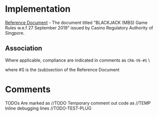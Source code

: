 # Implementation

[Reference Document](https://www.cra.gov.sg/docs/default-source/game-rule-documents/mbs-blackjack-v6.pdf) - The document titled "BLACKJACK (MBS) Game Rules w.e.f 27 September 2019" issued by Casino Regulatory Authority of Singpore.

## Association

Where applicable, compliance are indicated in comments as `CRA-V6-#S` \

where #S is the (sub)section of the Reference Document

# Comments

TODOs Are marked as //TODO
Temporary comment out code as //TEMP
Inline debugging lines //TODO-TEST-PLUG
